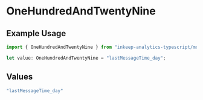 # OneHundredAndTwentyNine

## Example Usage

```typescript
import { OneHundredAndTwentyNine } from "inkeep-analytics-typescript/models/operations";

let value: OneHundredAndTwentyNine = "lastMessageTime_day";
```

## Values

```typescript
"lastMessageTime_day"
```
